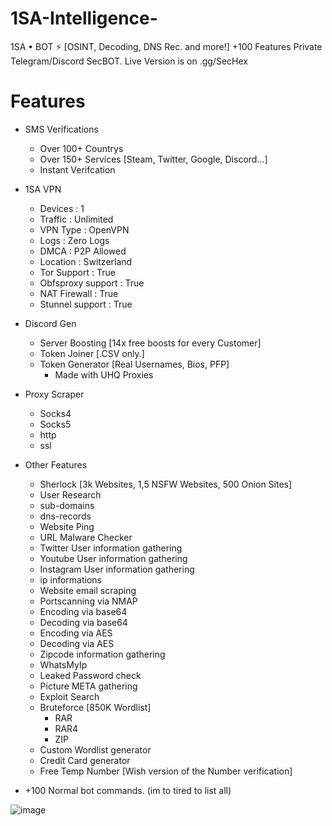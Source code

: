 # 1SA-Intelligence-
1SA • BOT ⚡ [OSINT, Decoding, DNS Rec. and more!] +100 Features
Private Telegram/Discord SecBOT. Live Version is on .gg/SecHex

# Features 
- SMS Verifications
  - Over 100+ Countrys
  - Over 150+ Services [Steam, Twitter, Google, Discord...]
  - Instant Verifcation
 
- 1SA VPN
  -  Devices : 1
  -  Traffic : Unlimited
  -  VPN Type : OpenVPN
  -  Logs : Zero Logs
  -  DMCA : P2P Allowed
  -  Location : Switzerland
  -  Tor Support : True
  -  Obfsproxy support : True
  -  NAT Firewall : True
  -  Stunnel support : True
 
- Discord Gen
  - Server Boosting [14x free boosts for every Customer]
  - Token Joiner [.CSV only.]
  - Token Generator [Real Usernames, Bios, PFP]
    - Made with UHQ Proxies

- Proxy Scraper
  - Socks4
  - Socks5
  - http
  - ssl

 - Other Features
   - Sherlock [3k Websites, 1,5 NSFW Websites, 500 Onion Sites]
   - User Research
   - sub-domains
   - dns-records
   - Website Ping
   - URL Malware Checker
   - Twitter User information gathering
   - Youtube User information gathering
   - Instagram User information gathering
   - ip informations
   - Website email scraping
   - Portscanning via NMAP
   - Encoding via base64
   - Decoding via base64
   - Encoding via AES
   - Decoding via AES
   - Zipcode information gathering
   - WhatsMyIp
   - Leaked Password check
   - Picture META gathering
   - Exploit Search
   - Bruteforce [850K Wordlist]
     - RAR
     - RAR4
     - ZIP
   - Custom Wordlist generator
   - Credit Card generator
   - Free Temp Number [Wish version of the Number verification]
  
  - +100 Normal bot commands. (im to tired to list all) 
  
![image](https://github.com/SecHex/1SA-Intelligence-/assets/96635023/b4d448b7-8a19-4045-bf92-48cb360f5135)
